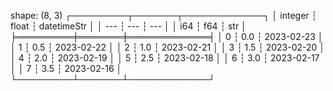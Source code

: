 shape: (8, 3)
┌─────────┬───────┬─────────────┐
│ integer ┆ float ┆ datetimeStr │
│ ---     ┆ ---   ┆ ---         │
│ i64     ┆ f64   ┆ str         │
╞═════════╪═══════╪═════════════╡
│ 0       ┆ 0.0   ┆ 2023-02-23  │
│ 1       ┆ 0.5   ┆ 2023-02-22  │
│ 2       ┆ 1.0   ┆ 2023-02-21  │
│ 3       ┆ 1.5   ┆ 2023-02-20  │
│ 4       ┆ 2.0   ┆ 2023-02-19  │
│ 5       ┆ 2.5   ┆ 2023-02-18  │
│ 6       ┆ 3.0   ┆ 2023-02-17  │
│ 7       ┆ 3.5   ┆ 2023-02-16  │
└─────────┴───────┴─────────────┘
